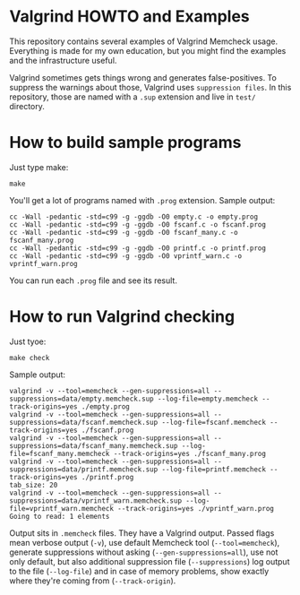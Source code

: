 # Valgrind HOWTO and Examples

This repository contains several examples of Valgrind Memcheck
usage. Everything is made for my own education, but you might
find the examples and the infrastructure useful.

Valgrind sometimes gets things wrong and generates false-positives. To
suppress the warnings about those, Valgrind uses `suppression files`. In
this repository, those are named with a `.sup` extension and live in `test/`
directory.

# How to build sample programs

Just type make:

	make

You'll get a lot of programs named with `.prog` extension. Sample output:

~~~terminal
cc -Wall -pedantic -std=c99 -g -ggdb -O0 empty.c -o empty.prog
cc -Wall -pedantic -std=c99 -g -ggdb -O0 fscanf.c -o fscanf.prog
cc -Wall -pedantic -std=c99 -g -ggdb -O0 fscanf_many.c -o fscanf_many.prog
cc -Wall -pedantic -std=c99 -g -ggdb -O0 printf.c -o printf.prog
cc -Wall -pedantic -std=c99 -g -ggdb -O0 vprintf_warn.c -o vprintf_warn.prog
~~~

You can run each `.prog` file and see its result.

# How to run Valgrind checking

Just tyoe:

	make check

Sample output:

~~~terminal
valgrind -v --tool=memcheck --gen-suppressions=all --suppressions=data/empty.memcheck.sup --log-file=empty.memcheck --track-origins=yes ./empty.prog
valgrind -v --tool=memcheck --gen-suppressions=all --suppressions=data/fscanf.memcheck.sup --log-file=fscanf.memcheck --track-origins=yes ./fscanf.prog
valgrind -v --tool=memcheck --gen-suppressions=all --suppressions=data/fscanf_many.memcheck.sup --log-file=fscanf_many.memcheck --track-origins=yes ./fscanf_many.prog
valgrind -v --tool=memcheck --gen-suppressions=all --suppressions=data/printf.memcheck.sup --log-file=printf.memcheck --track-origins=yes ./printf.prog
tab_size: 20
valgrind -v --tool=memcheck --gen-suppressions=all --suppressions=data/vprintf_warn.memcheck.sup --log-file=vprintf_warn.memcheck --track-origins=yes ./vprintf_warn.prog
Going to read: 1 elements
~~~

Output sits in `.memcheck` files. They have a Valgrind output. Passed flags
mean verbose output (`-v`), use default Memcheck tool (`--tool=memcheck`),
generate suppressions without asking (`--gen-suppressions=all`), use not
only default, but also additional suppression file (`--suppressions`) log
output to the file (`--log-file`) and in case of memory problems, show
exactly where they're coming from (`--track-origin`). 
